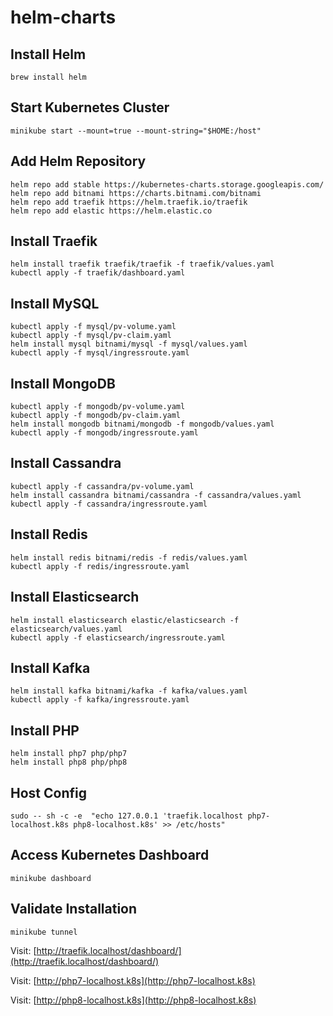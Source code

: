 # helm-charts
## Install Helm
```
brew install helm
```

## Start Kubernetes Cluster
```
minikube start --mount=true --mount-string="$HOME:/host"
```

## Add Helm Repository
```
helm repo add stable https://kubernetes-charts.storage.googleapis.com/
helm repo add bitnami https://charts.bitnami.com/bitnami
helm repo add traefik https://helm.traefik.io/traefik
helm repo add elastic https://helm.elastic.co
```

## Install Traefik
```
helm install traefik traefik/traefik -f traefik/values.yaml
kubectl apply -f traefik/dashboard.yaml
```

## Install MySQL
```
kubectl apply -f mysql/pv-volume.yaml
kubectl apply -f mysql/pv-claim.yaml
helm install mysql bitnami/mysql -f mysql/values.yaml
kubectl apply -f mysql/ingressroute.yaml
```

## Install MongoDB
```
kubectl apply -f mongodb/pv-volume.yaml
kubectl apply -f mongodb/pv-claim.yaml
helm install mongodb bitnami/mongodb -f mongodb/values.yaml
kubectl apply -f mongodb/ingressroute.yaml
```

## Install Cassandra
```
kubectl apply -f cassandra/pv-volume.yaml
helm install cassandra bitnami/cassandra -f cassandra/values.yaml
kubectl apply -f cassandra/ingressroute.yaml
```

## Install Redis
```
helm install redis bitnami/redis -f redis/values.yaml
kubectl apply -f redis/ingressroute.yaml
```

## Install Elasticsearch
```
helm install elasticsearch elastic/elasticsearch -f elasticsearch/values.yaml
kubectl apply -f elasticsearch/ingressroute.yaml
```

## Install Kafka
```
helm install kafka bitnami/kafka -f kafka/values.yaml
kubectl apply -f kafka/ingressroute.yaml
```

## Install PHP
```
helm install php7 php/php7
helm install php8 php/php8
```

## Host Config
```
sudo -- sh -c -e  "echo 127.0.0.1 'traefik.localhost php7-localhost.k8s php8-localhost.k8s' >> /etc/hosts"
```

## Access Kubernetes Dashboard
```
minikube dashboard
```

## Validate Installation
```
minikube tunnel
```

Visit: [http://traefik.localhost/dashboard/](http://traefik.localhost/dashboard/)

Visit: [http://php7-localhost.k8s](http://php7-localhost.k8s)

Visit: [http://php8-localhost.k8s](http://php8-localhost.k8s)